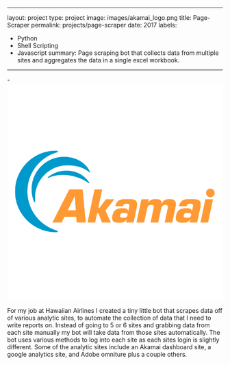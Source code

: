 ---
 layout: project
 type: project
 image: images/akamai_logo.png
 title: Page-Scraper
 permalink: projects/page-scraper
 date: 2017
 labels:
   - Python
   - Shell Scripting
   - Javascript
 summary: Page scraping bot that collects data from multiple sites and aggregates the data in a single excel workbook.
 ---
 
 -<img class="ui medium right floated rounded image" src="../images/akamai_logo.png">
 
 For my job at Hawaiian Airlines I created a tiny little bot that scrapes data off of various analytic sites, to automate the collection of data that I need to write reports on. Instead of going to 5 or 6 sites and grabbing data from each site manually my bot will take data from those sites automatically. The bot uses various methods to log into each site as each sites login is slightly different. Some of the analytic sites include an Akamai dashboard site, a google analytics site, and Adobe omniture plus a couple others.
